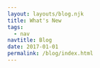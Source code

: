 ```yaml
---
layout: layouts/blog.njk
title: What's New
tags:
  - nav
navtitle: Blog
date: 2017-01-01
permalink: /blog/index.html
---
```

